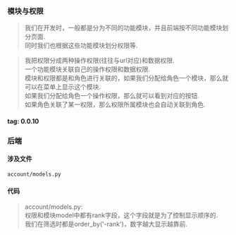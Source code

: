 ### 模块与权限
> 我们在开发时，一般都是分为不同的功能模块，并且前端按不同功能模块划分页面.  
> 同时我们也根据这些功能模块划分权限等.  

> 我把权限分成两种操作权限(往往与url对应)和数据权限.  
> 一个功能模块关联自己的操作权限和数据权限.  
> 模块和权限都是和角色进行关联的，如果我们分配给角色一个模块，那么就可以在菜单上显示这个模块.  
> 如果我们分配给角色一个操作权限，那么就可以看到对应的按钮.  
> 如果角色关联了某一权限，那么权限所属模块也会自动关联到角色.  


#### tag: 0.0.10

### 后端

#### 涉及文件
```
account/models.py
```

#### 代码
> account/models.py:  
> 权限和模块model中都有rank字段，这个字段就是为了控制显示顺序的.  
> 我们在筛选时都是order_by('-rank')，数字越大显示越靠前.  
